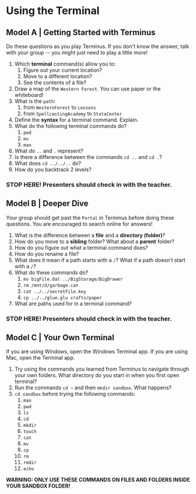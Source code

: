 # Using the Terminal

## Model A | Getting Started with Terminus
Do these questions as you play Terminus. If you don't know the answer, talk with your group -- you might just need to play a little more!

1. Which **terminal** command(s) allow you to:
    1. Figure out your current location?
    1. Move to a different location?
    1. See the contents of a file?
1. Draw a map of the `Western Forest`. You can use paper or the whiteboard!
1. What is the `path`:
    1. from `WesternForest` to `Lessons`
    1. from `SpellcastingAcademy` to `StataCenter`
1. Define the **syntax** for a terminal command. Explain.
1. What do the following terminal commands do?
    1. `pwd`
    1. `mv`
    1. `man`
1. What do `..` and `.` represent?
1. Is there a difference between the commands `cd ..` and `cd .`?
1. What does `cd ../../..` do?
1. How do you backtrack 2 levels?

### STOP HERE! Presenters should check in with the teacher.

## Model B | Deeper Dive
Your group should get past the `Portal` in Terminus before doing these questions. You are encouraged to search online for answers!

1. What is the difference between a **file** and a **directory (folder)**?
1. How do you move to a **sibling** folder? What about a **parent** folder?
1. How do you figure out what a terminal command does?
1. How do you rename a file?
1. What does it mean if a path starts with a `/`? What if a path doesn't start with a `/`?
1. What do these commands do?
    1. `mv bigFile.dat ../BigStorage/BigDrawer`
    1. `rm /mnt/d/garbage.can`
    1. `cat ../../secretFile.key`
    1. `cp ../../glue.glu crafts/paper`
1. What are paths used for in a terminal command?

### STOP HERE! Presenters should check in with the teacher.

## Model C | Your Own Terminal
If you are using Windows, open the Windows Terminal app. If you are using Mac, open the Terminal app.

1. Try using the commands you learned from Terminus to navigate through your own folders. What directory do you start in when you first open terminal?
1. Run the commands `cd ~` and then `mkdir sandbox`. What happens?
1. `cd sandbox` before trying the following commands:
    1. `man`
    1. `pwd`
    1. `ls`
    1. `cd`
    1. `mkdir`
    1. `touch`
    1. `cat`
    1. `mv`
    1. `cp`
    1. `rm`
    1. `rmdir`
    1. `echo`

**WARNING: ONLY USE THESE COMMANDS ON FILES AND FOLDERS INSIDE YOUR SANDBOX FOLDER!**